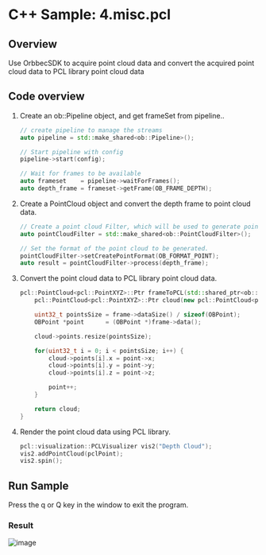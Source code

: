 # C++ Sample: 4.misc.pcl

## Overview

Use OrbbecSDK to acquire point cloud data and convert the acquired point cloud data to PCL library point cloud data


## Code overview

1. Create an ob::Pipeline object, and get frameSet from pipeline..

    ```cpp
    // create pipeline to manage the streams
    auto pipeline = std::make_shared<ob::Pipeline>();

    // Start pipeline with config
    pipeline->start(config);

    // Wait for frames to be available
    auto frameset    = pipeline->waitForFrames();
    auto depth_frame = frameset->getFrame(OB_FRAME_DEPTH);
    ```

2. Create a PointCloud object and convert the depth frame to point cloud data.

    ```cpp
    // Create a point cloud Filter, which will be used to generate pointcloud frame from depth and color frames.
    auto pointCloudFilter = std::make_shared<ob::PointCloudFilter>();

    // Set the format of the point cloud to be generated.
    pointCloudFilter->setCreatePointFormat(OB_FORMAT_POINT);
    auto result = pointCloudFilter->process(depth_frame);
   ```

3. Convert the point cloud data to PCL library point cloud data.

    ```cpp
    pcl::PointCloud<pcl::PointXYZ>::Ptr frameToPCL(std::shared_ptr<ob::Frame> frame) {
        pcl::PointCloud<pcl::PointXYZ>::Ptr cloud(new pcl::PointCloud<pcl::PointXYZ>);

        uint32_t pointsSize = frame->dataSize() / sizeof(OBPoint);
        OBPoint *point      = (OBPoint *)frame->data();

        cloud->points.resize(pointsSize);

        for(uint32_t i = 0; i < pointsSize; i++) {
            cloud->points[i].x = point->x;
            cloud->points[i].y = point->y;
            cloud->points[i].z = point->z;

            point++;
        }

        return cloud;
    }
    ```

4. Render the point cloud data using PCL library.

    ```cpp
    pcl::visualization::PCLVisualizer vis2("Depth Cloud");
    vis2.addPointCloud(pclPoint);
    vis2.spin();
    ```

## Run Sample

Press the q or Q key in the window to exit the program.

### Result

![image](../../../docs/resource/pcl.jpg)
